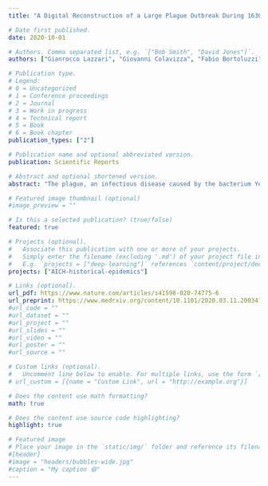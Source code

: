 ```yaml
---
title: "A Digital Reconstruction of a Large Plague Outbreak During 1630-1631"

# Date first published.
date: 2020-10-01

# Authors. Comma separated list, e.g. `["Bob Smith", "David Jones"]`.
authors: ["Gianrocco Lazzari", "Giovanni Colavizza", "Fabio Bortoluzzi", "Davide Drago", "Andrea Erboso", "Francesca Zugno", "Frédéric Kaplan", "Marcel Salathé"]

# Publication type.
# Legend:
# 0 = Uncategorized
# 1 = Conference proceedings
# 2 = Journal
# 3 = Work in progress
# 4 = Technical report
# 5 = Book
# 6 = Book chapter
publication_types: ["2"]

# Publication name and optional abbreviated version.
publication: Scientific Reports

# Abstract and optional shortened version.
abstract: "The plague, an infectious disease caused by the bacterium Yersinia pestis, is widely considered to be responsible for the most devastating and deadly pandemics in human history. Starting with the infamous Black Death, plague outbreaks are estimated to have killed around 100 million people over multiple centuries, with local mortality rates as high as 60%. However, detailed pictures of the disease dynamics of these outbreaks centuries ago remain scarce, mainly due to the lack of high-quality historical data in digital form. Here, we present an analysis of the 1630-31 plague outbreak in the city of Venice, using newly collected daily death records. We identify the presence of a two-peak pattern, for which we present two possible explanations based on computational models of disease dynamics. Systematically digitized historical records like the ones presented here promise to enrich our understanding of historical phenomena of enduring importance. This work contributes to the recently renewed interdisciplinary foray into the epidemiological andsocietal impact of pre-modern epidemics."

# Featured image thumbnail (optional)
#image_preview = ""

# Is this a selected publication? (true/false)
featured: true

# Projects (optional).
#   Associate this publication with one or more of your projects.
#   Simply enter the filename (excluding '.md') of your project file in `content/project/`.
#   E.g. `projects = ["deep-learning"]` references `content/project/deep-learning.md`.
projects: ["AICH-historical-epidemics"]

# Links (optional).
url_pdf: https://www.nature.com/articles/s41598-020-74775-6
url_preprint: https://www.medrxiv.org/content/10.1101/2020.03.11.20034116v1
#url_code = ""
#url_dataset = ""
#url_project = ""
#url_slides = ""
#url_video = ""
#url_poster = ""
#url_source = ""

# Custom links (optional).
#   Uncomment line below to enable. For multiple links, use the form `[{...}, {...}, {...}]`.
# url_custom = [{name = "Custom Link", url = "http://example.org"}]

# Does the content use math formatting?
math: true

# Does the content use source code highlighting?
highlight: true

# Featured image
# Place your image in the `static/img/` folder and reference its filename below, e.g. `image = "example.jpg"`.
#[header]
#image = "headers/bubbles-wide.jpg"
#caption = "My caption 😄"
---
```

